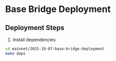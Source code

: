 # Base Bridge Deployment

## Deployment Steps

1. Install dependencies

```bash
cd mainnet/2025-10-07-base-bridge-deployment
make deps
```
